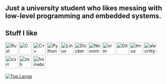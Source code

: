 ## Just a university student who likes messing with low-level programming and embedded systems.

## Stuff I like
<p align="left">
  <img src="https://cdn.simpleicons.org/rust/099" width="40" alt="Rust" />
  <img src="https://cdn.simpleicons.org/c" width="40" alt="C" />
  <img src="https://cdn.simpleicons.org/cplusplus" width="40" alt="C++" />
  <img src="https://cdn.simpleicons.org/python" width="40" alt="Python" />
  <img src="https://cdn.simpleicons.org/linux" width="40" alt="Linux" />
  <img src="https://cdn.simpleicons.org/docker" width="40" alt="Docker" />
  <img src="https://cdn.simpleicons.org/neovim" width="40" alt="Neovim" />
  <img src="https://cdn.simpleicons.org/vim" width="40" alt="vim" />
  <img src="https://cdn.simpleicons.org/git" width="40" alt="Git" />
  <img src="https://cdn.simpleicons.org/tmux" width="40" alt="tmux" />
  <img src="https://cdn.simpleicons.org/alacritty" width="40" alt="alacritty" />
  <img src="https://cdn.simpleicons.org/curl" width="40" alt="curl" />
  <img src="https://cdn.simpleicons.org/zsh" width="40" alt="zsh" />
  <img src="https://cdn.simpleicons.org/homebrew" width="40" alt="homebrew" />
</p>

[![Top Langs](https://github-readme-stats.vercel.app/api/top-langs/?username=cf1048596&layout=compact&theme=dark)](https://github.com/cf1048596)
